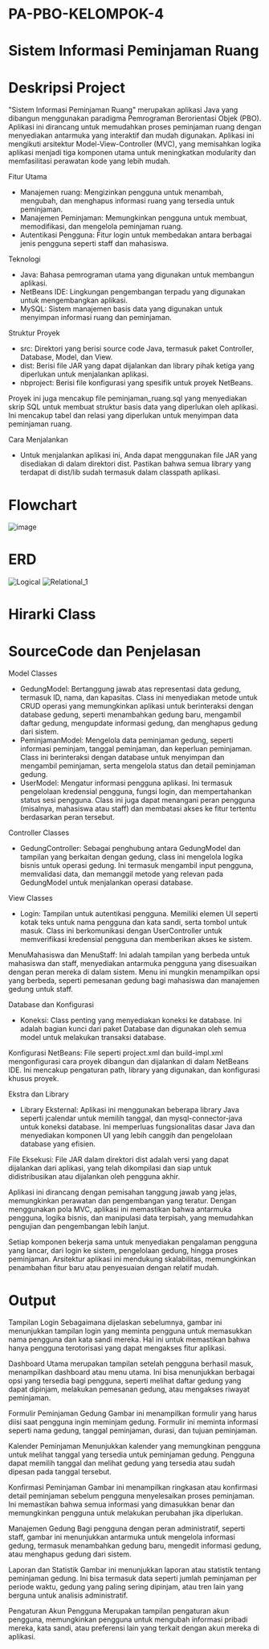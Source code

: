 # PA-PBO-KELOMPOK-4

# Sistem Informasi Peminjaman Ruang

# Deskripsi Project

"Sistem Informasi Peminjaman Ruang" merupakan aplikasi Java yang dibangun menggunakan paradigma Pemrograman Berorientasi Objek (PBO). Aplikasi ini dirancang untuk memudahkan proses peminjaman ruang dengan menyediakan antarmuka yang interaktif dan mudah digunakan. Aplikasi ini mengikuti arsitektur Model-View-Controller (MVC), yang memisahkan logika aplikasi menjadi tiga komponen utama untuk meningkatkan modularity dan memfasilitasi perawatan kode yang lebih mudah.

Fitur Utama

- Manajemen ruang: Mengizinkan pengguna untuk menambah, mengubah, dan menghapus informasi ruang yang tersedia untuk peminjaman.
- Manajemen Peminjaman: Memungkinkan pengguna untuk membuat, memodifikasi, dan mengelola peminjaman ruang.
- Autentikasi Pengguna: Fitur login untuk membedakan antara berbagai jenis pengguna seperti staff dan mahasiswa.

Teknologi

- Java: Bahasa pemrograman utama yang digunakan untuk membangun aplikasi.
- NetBeans IDE: Lingkungan pengembangan terpadu yang digunakan untuk mengembangkan aplikasi.
- MySQL: Sistem manajemen basis data yang digunakan untuk menyimpan informasi ruang dan peminjaman.

Struktur Proyek

- src: Direktori yang berisi source code Java, termasuk paket Controller, Database, Model, dan View.
- dist: Berisi file JAR yang dapat dijalankan dan library pihak ketiga yang diperlukan untuk menjalankan aplikasi.
- nbproject: Berisi file konfigurasi yang spesifik untuk proyek NetBeans.

Proyek ini juga mencakup file peminjaman_ruang.sql yang menyediakan skrip SQL untuk membuat struktur basis data yang diperlukan oleh aplikasi. Ini mencakup tabel dan relasi yang diperlukan untuk menyimpan data peminjaman ruang.

Cara Menjalankan

- Untuk menjalankan aplikasi ini, Anda dapat menggunakan file JAR yang disediakan di dalam direktori dist. Pastikan bahwa semua library yang terdapat di dist/lib sudah termasuk dalam classpath aplikasi.

# Flowchart

![image](https://github.com/noviantisafitri/PA-PBO-KELOMPOK-4/assets/121856489/454cfc23-8e7f-411e-bf23-f79a03bdbdfe)

# ERD

![Logical](https://github.com/noviantisafitri/PA-PBO-KELOMPOK-4/assets/126859339/4bb8dbab-c531-4280-b389-d3267c7237fc)
![Relational_1](https://github.com/noviantisafitri/PA-PBO-KELOMPOK-4/assets/126859339/9001fe4d-111f-4e8f-9d79-7edb36fdde32)

# Hirarki Class

# SourceCode dan Penjelasan

Model Classes

- GedungModel: Bertanggung jawab atas representasi data gedung, termasuk ID, nama, dan kapasitas. Class ini menyediakan metode untuk CRUD operasi yang memungkinkan aplikasi untuk berinteraksi dengan database gedung, seperti menambahkan gedung baru, mengambil daftar gedung, mengupdate informasi gedung, dan menghapus gedung dari sistem.
- PeminjamanModel: Mengelola data peminjaman gedung, seperti informasi peminjam, tanggal peminjaman, dan keperluan peminjaman. Class ini berinteraksi dengan database untuk menyimpan dan mengambil peminjaman, serta mengelola status dan detail peminjaman gedung.
- UserModel: Mengatur informasi pengguna aplikasi. Ini termasuk pengelolaan kredensial pengguna, fungsi login, dan mempertahankan status sesi pengguna. Class ini juga dapat menangani peran pengguna (misalnya, mahasiswa atau staff) dan membatasi akses ke fitur tertentu berdasarkan peran tersebut.

Controller Classes

- GedungController: Sebagai penghubung antara GedungModel dan tampilan yang berkaitan dengan gedung, class ini mengelola logika bisnis untuk operasi gedung. Ini termasuk mengambil input pengguna, memvalidasi data, dan memanggil metode yang relevan pada GedungModel untuk menjalankan operasi database.

View Classes

- Login: Tampilan untuk autentikasi pengguna. Memiliki elemen UI seperti kotak teks untuk nama pengguna dan kata sandi, serta tombol untuk masuk. Class ini berkomunikasi dengan UserController untuk memverifikasi kredensial pengguna dan memberikan akses ke sistem.

MenuMahasiswa dan MenuStaff: Ini adalah tampilan yang berbeda untuk mahasiswa dan staff, menyediakan antarmuka pengguna yang disesuaikan dengan peran mereka di dalam sistem. Menu ini mungkin menampilkan opsi yang berbeda, seperti pemesanan gedung bagi mahasiswa dan manajemen gedung untuk staff.

Database dan Konfigurasi

- Koneksi: Class penting yang menyediakan koneksi ke database. Ini adalah bagian kunci dari paket Database dan digunakan oleh semua model untuk melakukan transaksi database.

Konfigurasi NetBeans: File seperti project.xml dan build-impl.xml mengonfigurasi cara proyek dibangun dan dijalankan di dalam NetBeans IDE. Ini mencakup pengaturan path, library yang digunakan, dan konfigurasi khusus proyek.

Ekstra dan Library

- Library Eksternal: Aplikasi ini menggunakan beberapa library Java seperti jcalendar untuk memilih tanggal, dan mysql-connector-java untuk koneksi database. Ini memperluas fungsionalitas dasar Java dan menyediakan komponen UI yang lebih canggih dan pengelolaan database yang efisien.

File Eksekusi: File JAR dalam direktori dist adalah versi yang dapat dijalankan dari aplikasi, yang telah dikompilasi dan siap untuk didistribusikan atau dijalankan oleh pengguna akhir.

Aplikasi ini dirancang dengan pemisahan tanggung jawab yang jelas, memungkinkan perawatan dan pengembangan yang teratur. Dengan menggunakan pola MVC, aplikasi ini memastikan bahwa antarmuka pengguna, logika bisnis, dan manipulasi data terpisah, yang memudahkan pengujian dan pengembangan lebih lanjut.

Setiap komponen bekerja sama untuk menyediakan pengalaman pengguna yang lancar, dari login ke sistem, pengelolaan gedung, hingga proses peminjaman. Arsitektur aplikasi ini mendukung skalabilitas, memungkinkan penambahan fitur baru atau penyesuaian dengan relatif mudah.

# Output

Tampilan Login
Sebagaimana dijelaskan sebelumnya, gambar ini menunjukkan tampilan login yang meminta pengguna untuk memasukkan nama pengguna dan kata sandi mereka. Hal ini untuk memastikan bahwa hanya pengguna terotorisasi yang dapat mengakses fitur aplikasi.

Dashboard Utama
merupakan tampilan setelah pengguna berhasil masuk, menampilkan dashboard atau menu utama. Ini bisa menunjukkan berbagai opsi yang tersedia bagi pengguna, seperti melihat daftar gedung yang dapat dipinjam, melakukan pemesanan gedung, atau mengakses riwayat peminjaman.

Formulir Peminjaman Gedung
Gambar ini menampilkan formulir yang harus diisi saat pengguna ingin meminjam gedung. Formulir ini meminta informasi seperti nama gedung, tanggal peminjaman, durasi, dan tujuan peminjaman.

Kalender Peminjaman
Menunjukkan kalender yang memungkinan pengguna untuk melihat tanggal yang tersedia untuk peminjaman gedung. Pengguna dapat memilih tanggal dan melihat gedung yang tersedia atau sudah dipesan pada tanggal tersebut.

Konfirmasi Peminjaman
Gambar ini menampilkan ringkasan atau konfirmasi detail peminjaman sebelum pengguna menyelesaikan proses peminjaman. Ini memastikan bahwa semua informasi yang dimasukkan benar dan memungkinkan pengguna untuk melakukan perubahan jika diperlukan.

Manajemen Gedung
Bagi pengguna dengan peran administratif, seperti staff, gambar ini menunjukkan antarmuka untuk mengelola informasi gedung, termasuk menambahkan gedung baru, mengedit informasi gedung, atau menghapus gedung dari sistem.

Laporan dan Statistik
Gambar ini menunjukkan laporan atau statistik tentang peminjaman gedung. Ini bisa termasuk data seperti jumlah peminjaman per periode waktu, gedung yang paling sering dipinjam, atau tren lain yang berguna untuk analisis administratif.

Pengaturan Akun Pengguna
Merupakan tampilan pengaturan akun pengguna, memungkinkan pengguna untuk mengubah informasi pribadi mereka, kata sandi, atau preferensi lain yang terkait dengan akun mereka di aplikasi.
